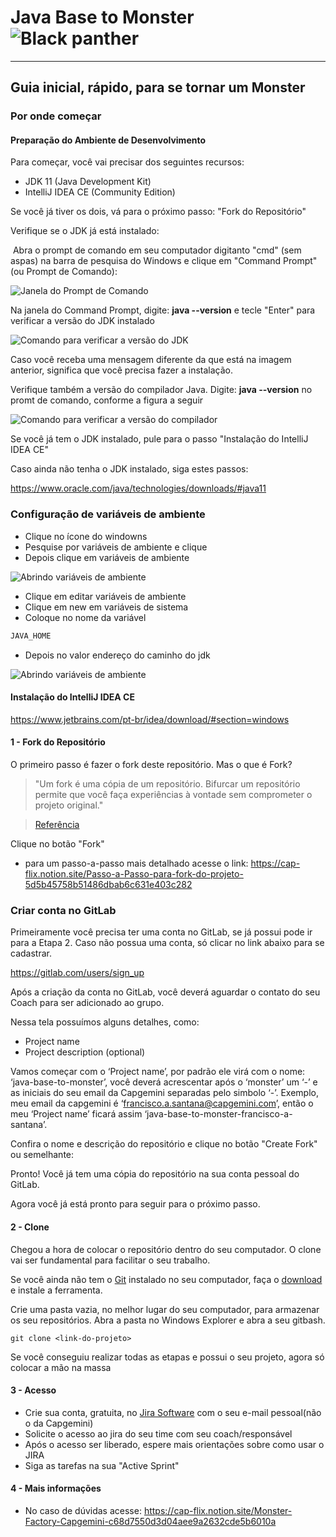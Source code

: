 # **Java Base to Monster** ![Black panther](/imagens/favicon.png)

---

## Guia inicial, rápido, para se tornar um Monster

### Por onde começar

#### Preparação do Ambiente de Desenvolvimento

Para começar, você vai precisar dos seguintes recursos:

- JDK 11 (Java Development Kit)
- IntelliJ IDEA CE (Community Edition)

Se você já tiver os dois, vá para o próximo passo: "Fork do Repositório"

Verifique se o JDK já está instalado:

​	Abra o prompt de comando em seu computador digitanto "cmd" (sem aspas) na barra de pesquisa do Windows e clique em "Command Prompt" (ou Prompt de Comando):

![Janela do Prompt de Comando](/imagens/cmd-prompt.jpg)
				
Na janela do Command Prompt, digite: **java --version** e tecle "Enter" para verificar a versão do JDK instalado

![Comando para verificar a versão do JDK](/imagens/check-jdk-version-1.jpg)

Caso você receba uma mensagem diferente da que está na imagem anterior, significa que você precisa fazer a instalação.

Verifique também a versão do compilador Java. Digite: **java --version** no promt de comando, conforme a figura a seguir

![Comando para verificar a versão do compilador](/imagens/java-compiler-version-1.jpg)




Se você já tem o JDK instalado, pule para o passo "Instalação do IntelliJ IDEA CE"

Caso ainda não tenha o JDK instalado, siga estes passos:

https://www.oracle.com/java/technologies/downloads/#java11


### Configuração de variáveis de ambiente

-  Clique no ícone do windowns
-  Pesquise por variáveis de ambiente e clique
-  Depois clique em variáveis de ambiente

![Abrindo variáveis de ambiente](imagens/passo1.png)


- Clique em editar variáveis de ambiente
- Clique em new em variáveis de sistema
- Coloque no nome da variável
```bash
JAVA_HOME
```
- Depois no valor endereço do caminho do jdk

![Abrindo variáveis de ambiente](imagens/passo2.png)


#### Instalação do IntelliJ IDEA CE

https://www.jetbrains.com/pt-br/idea/download/#section=windows





#### 1 - Fork do Repositório

O primeiro passo é fazer o fork deste repositório. Mas o que é Fork?

> "Um fork é uma cópia de um repositório. Bifurcar um repositório permite  que você faça experiências à vontade sem comprometer o projeto original."

> [Referência](https://docs.github.com/pt/get-started/quickstart/fork-a-repo)

Clique no botão "Fork"

- para um passo-a-passo mais detalhado acesse o link: https://cap-flix.notion.site/Passo-a-Passo-para-fork-do-projeto-5d5b45758b51486dbab6c631e403c282


 ###  Criar conta no GitLab
Primeiramente você precisa ter uma conta no GitLab, se já possui pode ir para a Etapa 2. Caso não possua uma conta, só clicar no link abaixo para se cadastrar.

https://gitlab.com/users/sign_up

Após a criação da conta no GitLab, você deverá aguardar o contato do seu Coach para ser adicionado ao grupo.




Nessa tela possuímos alguns detalhes, como:

- Project name
- Project description (optional)

Vamos começar com o ‘Project name’, por padrão ele virá com o nome: ‘java-base-to-monster’, você deverá acrescentar após o ‘monster’ um ‘-’ e as iniciais do seu email da Capgemini separadas pelo simbolo ‘-’. Exemplo, meu email da capgemini é ‘francisco.a.santana@capgemini.com’, então o meu ‘Project name’ ficará assim ‘java-base-to-monster-francisco-a-santana’.




Confira o nome e descrição do repositório e clique no botão "Create Fork" ou semelhante:

Pronto! Você já tem uma cópia do repositório na sua conta pessoal do GitLab.


Agora você já está pronto para seguir para o próximo passo.



#### 2 - Clone

Chegou a hora de colocar o repositório dentro do seu computador. O clone vai ser fundamental para facilitar o seu trabalho.

Se você ainda não tem o [Git](https://github.com/git-for-windows/git/releases/download/v2.37.3.windows.1/Git-2.37.3-64-bit.exe) instalado no seu computador, faça o [download](https://github.com/git-for-windows/git/releases/download/v2.37.3.windows.1/Git-2.37.3-64-bit.exe) e instale a ferramenta.

Crie uma pasta vazia, no melhor lugar do seu computador, para armazenar os seu repositórios. Abra a pasta no Windows Explorer e abra a seu gitbash.

````
git clone <link-do-projeto>
````

Se você conseguiu realizar todas as etapas e possui o seu projeto, agora só colocar a mão na massa 

#### 3 - Acesso

- Crie sua conta, gratuita, no [Jira Software](https://www.atlassian.com/software/jira/free) com o seu e-mail pessoal(não o da Capgemini)
- Solicite o acesso ao jira do seu time com seu coach/responsável
- Após o acesso ser liberado, espere mais orientações sobre como usar o JIRA
- Siga as tarefas na sua "Active Sprint"

#### 4 - Mais informações

- No caso de dúvidas acesse: https://cap-flix.notion.site/Monster-Factory-Capgemini-c68d7550d3d04aee9a2632cde5b6010a
